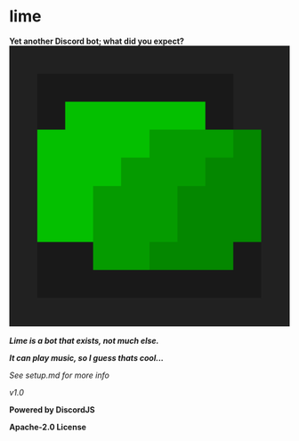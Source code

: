 # lime
**Yet another Discord bot; what did you expect?**
![Lime Logo/Icon](assets/lime-nor.png)

***Lime is a bot that exists, not much else.***

***It can play music, so I guess thats cool...***

*See setup.md for more info*

*v1.0*

**Powered by DiscordJS**

**Apache-2.0 License**
